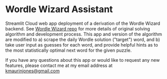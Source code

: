# Wordle Wizard Assistant
Streamlit Cloud web app deployment of a derivation of the Wordle Wizard backend. See [Wordle Wizard repo](https://github.com/kmaurinjones/wordle_wizard) for more details of original solving algorithm and development process. This app and version of the algorithm are modified to a) scrape the daily Wordle solution ("target") word, and b) take user input as guesses for each word, and provide helpful hints as to the most statistically optimal next word for the given puzzle.

If you have any questions about this app or would like to request any new features, please contact me at my email address at kmaurinjones@gmail.com